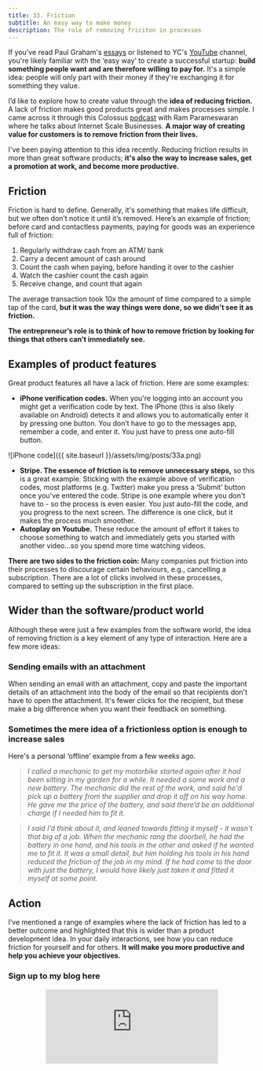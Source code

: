 ```yaml
---
title: 33. Friction
subtitle: An easy way to make money
description: The role of removing friciton in processes
---
```

If you’ve read Paul Graham's [essays]() or listened to YC's [YouTube]() channel, you're likely familiar with the ‘easy way’ to create a successful startup: __build something people want and are therefore willing to pay for.__ It's a simple idea: people will only part with their money if they're exchanging it for something they value.

I’d like to explore how to create value through the __idea of reducing friction.__ A lack of friction makes good products great and makes processes simple. I came across it through this Colossus [podcast]() with Ram Parameswaran where he talks about Internet Scale Businesses. __A major way of creating value for customers is to remove friction from their lives.__

I've been paying attention to this idea recently. Reducing friction results in more than great software products; __it's also the way to increase sales, get a promotion at work, and become more productive.__

## Friction
Friction is hard to define. Generally, it's something that makes life difficult, but we often don’t notice it until it’s removed. Here’s an example of friction; before card and contactless payments, paying for goods was an experience full of friction:

1. Regularly withdraw cash from an ATM/ bank
2. Carry a decent amount of cash around
3. Count the cash when paying, before handing it over to the cashier
4. Watch the cashier count the cash again
5. Receive change, and count that again

The average transaction took 10x the amount of time compared to a simple tap of the card, __but it was the way things were done, so we didn't see it as friction.__

__The entrepreneur’s role is to think of how to remove friction by looking for things that others can’t immediately see.__

## Examples of product features
Great product features all have a lack of friction. Here are some examples:

- __iPhone verification codes.__ When you're logging into an account you might get a verification code by text. The iPhone (this is also likely available on Android) detects it and allows you to automatically enter it by pressing one button. You don’t have to go to the messages app, remember a code, and enter it. You just have to press one auto-fill button.

![iPhone code]({{ site.baseurl }}/assets/img/posts/33a.png)

- __Stripe. The essence of friction is to remove unnecessary steps,__ so this is a great example. Sticking with the example above of verification codes, most platforms (e.g. Twitter) make you press a ‘Submit’ button once you've entered the code. Stripe is one example where you don't have to - so the process is even easier. You just auto-fill the code, and you progress to the next screen. The difference is one click, but it makes the process much smoother.
- __Autoplay on Youtube.__ These reduce the amount of effort it takes to choose something to watch and immediately gets you started with another video…so you spend more time watching videos.

__There are two sides to the friction coin:__ Many companies put friction into their processes to discourage certain behaviours, e.g., cancelling a subscription. There are a lot of clicks involved in these processes, compared to setting up the subscription in the first place.

## Wider than the software/product world
Although these were just a few examples from the software world, the idea of removing friction is a key element of any type of interaction. Here are a few more ideas:

### Sending emails with an attachment
When sending an email with an attachment, copy and paste the important details of an attachment into the body of the email so that recipients don't have to open the attachment. It's fewer clicks for the recipient, but these make a big difference when you want their feedback on something.

### Sometimes the mere idea of a frictionless option is enough to increase sales
Here's a personal ‘offline’ example from a few weeks ago.

> *I called a mechanic to get my motorbike started again after it had been sitting in my garden for a while. It needed a some work and a new battery. The mechanic did the rest of the work, and said he'd pick up a battery from the supplier and drop it off on his way home. He gave me the price of the battery, and said there’d be an additional charge if I needed him to fit it.*

> *I said I’d think about it, and leaned towards fitting it myself - it wasn't that big of a job. When the mechanic rang the doorbell, he had the battery in one hand, and his tools in the other and asked if he wanted me to fit it. It was a small detail, but him holding his tools in his hand reduced the friction of the job in my mind. If he had come to the door with just the battery, I would have likely just taken it and fitted it myself at some point.*

## Action
I’ve mentioned a range of examples where the lack of friction has led to a better outcome and highlighted that this is wider than a product development idea. In your daily interactions, see how you can reduce friction for yourself and for others. __It will make you more productive and help you achieve your objectives.__

### Sign up to my blog here
<div
  style="text-align:center;width:100%;">
<iframe src="https://taariq.substack.com/embed" width="350" height="150" style="border:1px solid #EEE; background:white; margin: 0 auto; dislay: block;" frameborder="0" scrolling="no"></iframe>

</div>
